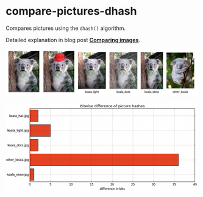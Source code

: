 # compare-pictures-dhash

Compares pictures using the `dhash()` algorithm.

Detailed explanation in blog post [**Comparing images**](https://www.kleemans.ch/comparing-images).

![Koala images](https://github.com/akleemans/compare-pictures-dhash/blob/master/example.png)

![Bitwise difference](https://github.com/akleemans/compare-pictures-dhash/blob/master/diff.png)
